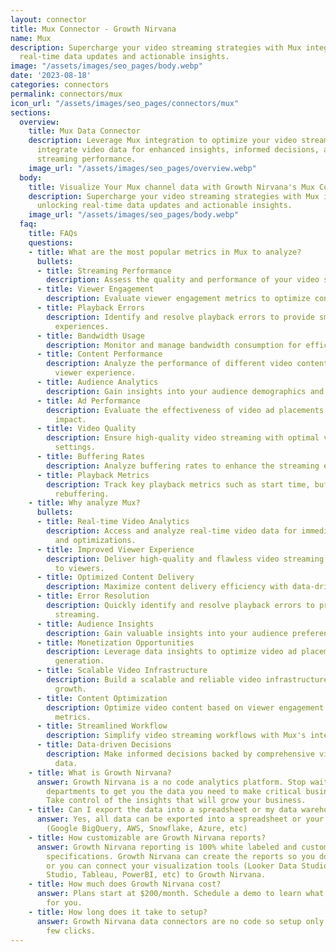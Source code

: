 ```yaml
---
layout: connector
title: Mux Connector - Growth Nirvana
name: Mux
description: Supercharge your video streaming strategies with Mux integration, unlocking
  real-time data updates and actionable insights.
image: "/assets/images/seo_pages/body.webp"
date: '2023-08-18'
categories: connectors
permalink: connectors/mux
icon_url: "/assets/images/seo_pages/connectors/mux"
sections:
  overview:
    title: Mux Data Connector
    description: Leverage Mux integration to optimize your video streaming. Seamlessly
      integrate video data for enhanced insights, informed decisions, and improved
      streaming performance.
    image_url: "/assets/images/seo_pages/overview.webp"
  body:
    title: Visualize Your Mux channel data with Growth Nirvana's Mux Connector
    description: Supercharge your video streaming strategies with Mux integration,
      unlocking real-time data updates and actionable insights.
    image_url: "/assets/images/seo_pages/body.webp"
  faq:
    title: FAQs
    questions:
    - title: What are the most popular metrics in Mux to analyze?
      bullets:
      - title: Streaming Performance
        description: Assess the quality and performance of your video streaming.
      - title: Viewer Engagement
        description: Evaluate viewer engagement metrics to optimize content delivery.
      - title: Playback Errors
        description: Identify and resolve playback errors to provide smooth streaming
          experiences.
      - title: Bandwidth Usage
        description: Monitor and manage bandwidth consumption for efficient streaming.
      - title: Content Performance
        description: Analyze the performance of different video content for better
          viewer experience.
      - title: Audience Analytics
        description: Gain insights into your audience demographics and preferences.
      - title: Ad Performance
        description: Evaluate the effectiveness of video ad placements for maximum
          impact.
      - title: Video Quality
        description: Ensure high-quality video streaming with optimal video encoding
          settings.
      - title: Buffering Rates
        description: Analyze buffering rates to enhance the streaming experience.
      - title: Playback Metrics
        description: Track key playback metrics such as start time, buffer time, and
          rebuffering.
    - title: Why analyze Mux?
      bullets:
      - title: Real-time Video Analytics
        description: Access and analyze real-time video data for immediate actions
          and optimizations.
      - title: Improved Viewer Experience
        description: Deliver high-quality and flawless video streaming experiences
          to viewers.
      - title: Optimized Content Delivery
        description: Maximize content delivery efficiency with data-driven insights.
      - title: Error Resolution
        description: Quickly identify and resolve playback errors to provide seamless
          streaming.
      - title: Audience Insights
        description: Gain valuable insights into your audience preferences and behavior.
      - title: Monetization Opportunities
        description: Leverage data insights to optimize video ad placements and revenue
          generation.
      - title: Scalable Video Infrastructure
        description: Build a scalable and reliable video infrastructure for future
          growth.
      - title: Content Optimization
        description: Optimize video content based on viewer engagement and performance
          metrics.
      - title: Streamlined Workflow
        description: Simplify video streaming workflows with Mux's integrated solutions.
      - title: Data-driven Decisions
        description: Make informed decisions backed by comprehensive video performance
          data.
    - title: What is Growth Nirvana?
      answer: Growth Nirvana is a no code analytics platform. Stop waiting for other
        departments to get you the data you need to make critical business decisions.
        Take control of the insights that will grow your business.
    - title: Can I export the data into a spreadsheet or my data warehouse?
      answer: Yes, all data can be exported into a spreadsheet or your data warehouse
        (Google BigQuery, AWS, Snowflake, Azure, etc)
    - title: How customizable are Growth Nirvana reports?
      answer: Growth Nirvana reporting is 100% white labeled and customized to your
        specifications. Growth Nirvana can create the reports so you don’t have to
        or you can connect your visualization tools (Looker Data Studio/Google Data
        Studio, Tableau, PowerBI, etc) to Growth Nirvana.
    - title: How much does Growth Nirvana cost?
      answer: Plans start at $200/month. Schedule a demo to learn what plan is best
        for you.
    - title: How long does it take to setup?
      answer: Growth Nirvana data connectors are no code so setup only requires a
        few clicks.
---
```

